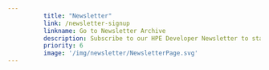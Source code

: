 ```yaml
---
          title: "Newsletter"
          link: /newsletter-signup
          linkname: Go to Newsletter Archive
          description: Subscribe to our HPE Developer Newsletter to stay up-to-date on the newest HPE Dev Community activities, posts, and tutorials.
          priority: 6
          image: '/img/newsletter/NewsletterPage.svg'
---
```

